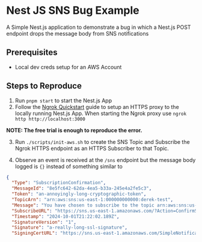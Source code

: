 # Nest JS SNS Bug Example

  A Simple Nest.js application to demonstrate a bug in which a Nest.js POST endpoint drops the message body from SNS notifications

## Prerequisites

- Local dev creds setup for an AWS Account

## Steps to Reproduce

1. Run `pnpm start` to start the Nest.js App
2. Follow the [Ngrok Quickstart](https://ngrok.com/docs/getting-started/) guide to setup an HTTPS proxy to the locally running Nest.js App. When starting the Ngrok proxy use `ngrok http http://localhost:3000`

**NOTE: The free trial is enough to reproduce the error.**

3. Run `./scripts/init-aws.sh` to create the SNS Topic and Subscribe the Ngrok HTTPS endpoint as an HTTPS Subscriber to that Topic.

4. Observe an event is received at the `/sns` endpoint but the message body logged is `{}` instead of something similar to
```json
{
  "Type": "SubscriptionConfirmation",
  "MessageId": "8e5fc642-62da-4ea5-b33a-245e4a2fe5c3",
  "Token": "an-annoyingly-long-cryptographic-token",
  "TopicArn": "arn:aws:sns:us-east-1:000000000000:derek-test",
  "Message": "You have chosen to subscribe to the topic arn:aws:sns:us-east-1:000000000000:derek-test.\nTo confirm the subscription, visit the SubscribeURL included in this message.",
  "SubscribeURL": "https://sns.us-east-1.amazonaws.com/?Action=ConfirmSubscription&TopicArn=arn:aws:sns:us-east-1:000000000000:derek-test&Token=an-annoyingly-long-cryptographic-token",
  "Timestamp": "2024-10-01T21:22:02.189Z",
  "SignatureVersion": "1",
  "Signature": "a-really-long-ssl-signature",
  "SigningCertURL": "https://sns.us-east-1.amazonaws.com/SimpleNotificationService-60eadc530605d63b8e62a523676ef735.pem"}
```
